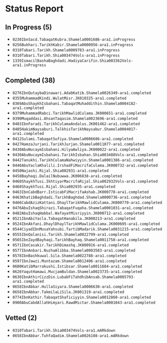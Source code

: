 # Status Report

## In Progress (5)

- `0230IbnSacd.TabaqatKubra.Shamela0001686-ara1.inProgress`
- `0256Bukhari.TarikhKabir.Shamela0000956-ara1.inProgress`
- `0310Tabari.Tarikh.Shamela0009783-ara1.inProgress`
- `0310Tabari.Tarikh.Shia003474Vols-ara1.inProgress`
- `1339IsmacilBashaBaghdadi.HadiyaCarifin.Shia003362Vols-ara1.inProgress`


## Completed (38)

- `0276IbnQutaybaDinawari.AdabKatib.Shamela0026349-ara1.completed`
- `0355MuhammadKindi.WulatMisr.JK010325-ara1.completed`
- `0369AbuShaykhIsbahani.TabaqatMuhaddithin.Shamela0004182-ara1.completed`
- `0379MuhammadRabci.TarikhMawlidCulama.JK000651-ara1.completed`
- `0390Muqaddasi.AhsanTaqasim.Shamela0023696-ara1.completed`
- `0403IbnFaradi.TarikhCulamaAndalus.JK001462-ara1.completed`
- `0405HakimNaysaburi.TalkhisTarikhNaysabur.Shamela0004017-ara1.completed`
- `0412Sulami.TabaqatSufiya.Shamela0006686-ara1.completed`
- `0427HamzaJurjani.TarikhJurjan.Shamela0011077-ara1.completed`
- `0430AbuNucaymIsbahani.HilyaAwliya.JK000022-ara1.completed`
- `0430AbuNucaymIsbahani.TarikhIsbahan.Shia003488Vols-ara1.completed`
- `0442Tanukhi.TarikhCulamaNahwiyyin.Shamela0001386-ara1.completed`
- `0446AbuYaclaKhalili.IrshadFiMacrifaCulama.JK000732-ara1.completed`
- `0450Najashi.Rijal.Shia002931-ara1.completed`
- `0458Bayhaqi.DalailNubuwwa.JK006838-ara1.completed`
- `0460ShaykhTusi.IkhtiyarMacrifaRijal.Shia002932Vols-ara1.completed`
- `0460ShaykhTusi.Rijal.Shia002935-ara1.completed`
- `0463IbnCabdBarr.IsticabFiMacrifaAshab.JK000778-ara1.completed`
- `0463KhatibBaghdadi.TarikhBaghdad.Shamela0000736-ara1.completed`
- `0466CabdAzizKattani.DhaylTarikhMawlidCulama.JK000770-ara1.completed`
- `0476AbuIshaqShirazi.TabaqatFuqaha.Shamela0001031-ara1.completed`
- `0482AbuIshaqHabbal.WafayatMisriyyin.JK000712-ara1.completed`
- `0521IbnAbiYacla.TabaqatHanabila.JK000213-ara1.completed`
- `0524IbnAkfani.DhaylDhaylTarikhMawlidCulama.JK000695-ara1.completed`
- `0544CiyadIbnMusaYahsubi.TartibMadarik.Shamela0031215-ara1.completed`
- `0555IbnQalanisi.Tarikh.Shamela0022799-ara1.completed`
- `0565IbnZaydBayhaqi.TarikhBayhaq.Shamela0011758-ara1.completed`
- `0571IbnCasakir.TarikhDimashq.JK000916-ara1.completed`
- `0577IbnAnbari.NuzhaAlibba.Shamela0003583-ara1.completed`
- `0578IbnBashkuwal.Sila.Shamela0022788-ara1.completed`
- `0597IbnJawzi.Muntazam.Shamela0012406-ara1.completed`
- `0600KatibMarrakushi.Istibsar.Shamela0011684-ara1.completed`
- `0626YaqutHamawi.MucjamBuldan.Shamela0023735-ara1.completed`
- `0630IbnAthirCizzDin.LubabFiTahdhibAnsab.Shamela0005793-ara1.completed`
- `0658IbnAbbar.HullaSiyara.Shamela0006630-ara1.completed`
- `0658IbnAbbar.TakmilaLiSila.JK001319-ara1.completed`
- `0774IbnKathir.TabaqatShaficiyyin.Shamela0012860-ara1.completed`
- `0900AbuCabdAllahHimyari.RawdMictar.Shamela0001043-ara1.completed`


## Vetted (2)

- `0310Tabari.Tarikh.Shia003474Vols-ara1.mARkdown`
- `0658IbnAbbar.TuhfaQadim.Shamela0026108-ara1.mARkdown`


